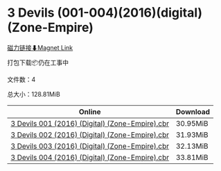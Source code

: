 # 3 Devils (001-004)(2016)(digital)(Zone-Empire)

[磁力链接⬇Magnet Link](magnet:?xt=urn:btih:9a4c9ba30ab8df11fc85583efac1a5fc808118ef&dn=3%20Devils%20%28001-004%29%282016%29%28digital%29%28Zone-Empire%29)

打包下载📦仍在工事中

文件数：4

总大小：128.81MiB

Online | Download
--- | ---
[3 Devils 001 (2016) (Digital) (Zone-Empire).cbr](https://github.com/alicewish/markdown/blob/master/comic/3-Devils-001-2016-Digital-Zone-Empire-cbr.md) | 30.95MiB
[3 Devils 002 (2016) (Digital) (Zone-Empire).cbr](https://github.com/alicewish/markdown/blob/master/comic/3-Devils-002-2016-Digital-Zone-Empire-cbr.md) | 31.93MiB
[3 Devils 003 (2016) (Digital) (Zone-Empire).cbr](https://github.com/alicewish/markdown/blob/master/comic/3-Devils-003-2016-Digital-Zone-Empire-cbr.md) | 32.13MiB
[3 Devils 004 (2016) (Digital) (Zone-Empire).cbr](https://github.com/alicewish/markdown/blob/master/comic/3-Devils-004-2016-Digital-Zone-Empire-cbr.md) | 33.81MiB
